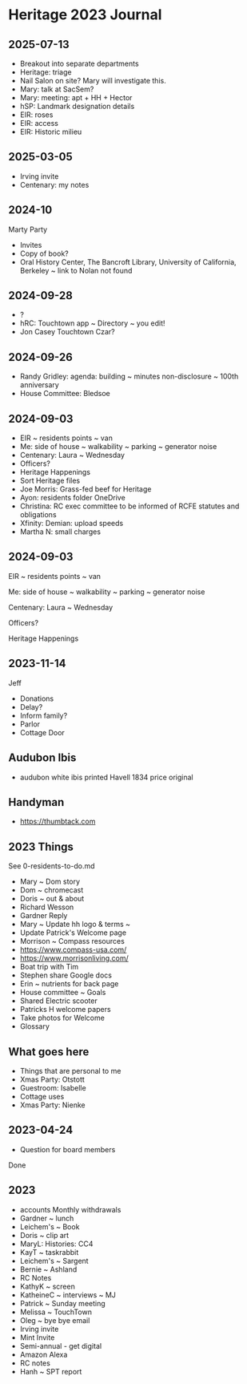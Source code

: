 # Heritage 2023 Journal


## 2025-07-13

* Breakout into separate departments
* Heritage: triage
* Nail Salon on site? Mary will investigate this.
* Mary: talk at SacSem?
* Mary: meeting: apt + HH + Hector
* hSP: Landmark designation details
* EIR: roses
* EIR: access
* EIR: Historic milieu

## 2025-03-05

* Irving invite
* Centenary: my notes

## 2024-10

Marty Party

* Invites
* Copy of book?
* Oral History Center, The Bancroft Library, University of California, Berkeley ~ link to Nolan not found

## 2024-09-28

* ?
* hRC: Touchtown app ~ Directory ~ you edit!
* Jon Casey Touchtown Czar?

## 2024-09-26

* Randy Gridley: agenda: building ~ minutes non-disclosure ~ 100th anniversary
* House Committee: Bledsoe

## 2024-09-03

* EIR ~ residents points ~ van
* Me: side of house ~ walkability ~ parking ~ generator noise
* Centenary: Laura  ~ Wednesday
* Officers?
* Heritage Happenings
* Sort Heritage files
* Joe Morris: Grass-fed beef for Heritage
* Ayon: residents folder OneDrive
* Christina: RC exec committee to be informed of RCFE statutes and obligations
* Xfinity: Demian: upload speeds
* Martha N: small charges

## 2024-09-03

EIR ~ residents points ~ van

Me: side of house ~ walkability ~ parking ~ generator noise

Centenary: Laura ~ Wednesday

Officers?

Heritage Happenings

## 2023-11-14

Jeff

* Donations
* Delay?
* Inform family?
* Parlor
* Cottage Door

## Audubon Ibis

* audubon white ibis printed Havell 1834 price original

## Handyman

* <a href="https://thumbtack.com">https://thumbtack.com</a>

## 2023 Things

See 0-residents-to-do.md

* Mary ~ Dom story
* Dom ~ chromecast
* Doris ~ out &amp; about
* Richard Wesson
* Gardner Reply
* Mary ~ Update hh logo &amp; terms ~
* Update Patrick's Welcome page
* Morrison ~ Compass resources
* <a href="https://www.compass-usa.com/">https://www.compass-usa.com/</a>
* <a href="https://www.morrisonliving.com/">https://www.morrisonliving.com/</a>
* Boat trip with Tim
* Stephen share Google docs
* Erin ~ nutrients for back page
* House committee ~ Goals
* Shared Electric scooter
* Patricks H welcome papers
* Take photos for Welcome
* Glossary

## What goes here

* Things that are personal to me
* Xmas Party: Otstott
* Guestroom: Isabelle
* Cottage uses
* Xmas Party: Nienke

## 2023-04-24

* Question for board members

Done
## 2023

* accounts Monthly withdrawals
* Gardner ~ lunch
* Leichem's ~ Book
* Doris ~ clip art
* MaryL: Histories: CC4
* KayT ~ taskrabbit
* Leichem's ~ Sargent
* Bernie ~ Ashland
* RC Notes
* KathyK ~ screen
* KatheineC ~ interviews ~ MJ
* Patrick ~ Sunday meeting
* Melissa ~ TouchTown
* Oleg ~ bye bye email
* Irving invite
* Mint Invite
* Semi-annual - get digital
* Amazon Alexa
* RC notes
* Hanh ~ SPT report
